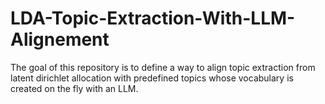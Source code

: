 # LDA-Topic-Extraction-With-LLM-Alignement
The goal of this repository is to define a way to align topic extraction from latent dirichlet allocation with predefined topics whose vocabulary is created on the fly with an LLM.

